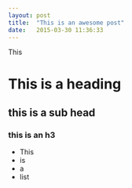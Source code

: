 ```yaml
---
layout: post
title:  "This is an awesome post"
date:   2015-03-30 11:36:33
---
```

This 

# This is a heading

## this is a sub head

### this is an h3

* This 
* is 
* a 
* list
